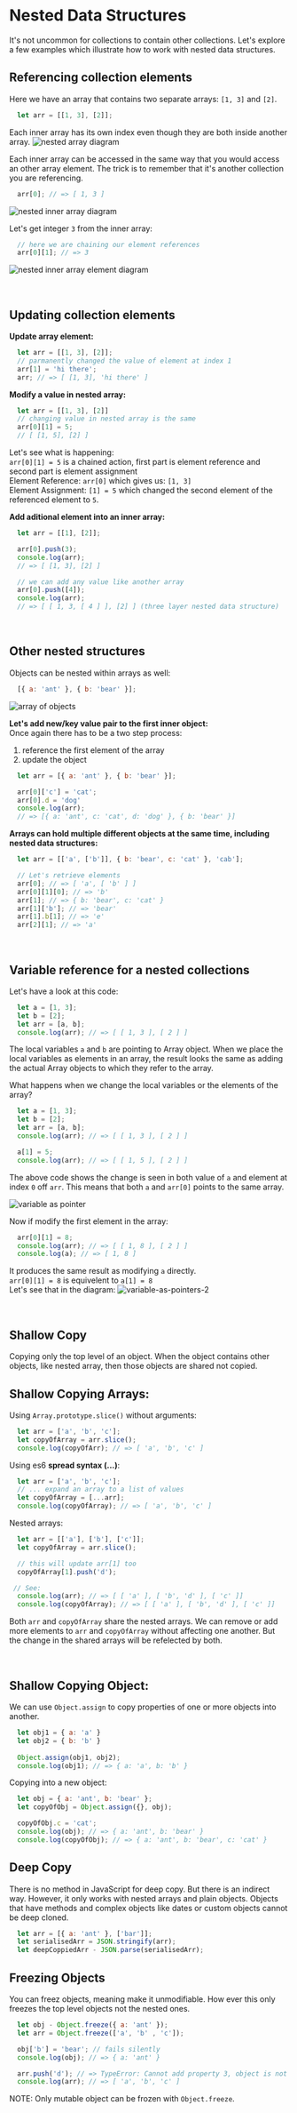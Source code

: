 # Nested Data Structures

It's not uncommon for collections to contain other collections. Let's explore a few examples which illustrate how to work with nested data structures.

## **Referencing collection elements**
Here we have an array that contains two separate arrays: `[1, 3]` and `[2]`.
```javascript
  let arr = [[1, 3], [2]];
```
Each inner array has its own index even though they are both inside another array.
![nested array diagram](nested-array-diagram.png)

Each inner array can be accessed in the same way that you would access an other array element. The trick is to remember that it's another collection you are referencing.
```javascript
  arr[0]; // => [ 1, 3 ]
```
![nested inner array diagram](nested-inner-array-diagram.png)

Let's get integer `3` from the inner array:
```javascript
  // here we are chaining our element references
  arr[0][1]; // => 3
```
![nested inner array element diagram](nested-inner-array-element-diagram.png)

&nbsp;

## **Updating collection elements**

**Update array element:**
```javascript
  let arr = [[1, 3], [2]];
  // parmanently changed the value of element at index 1
  arr[1] = 'hi there';
  arr; // => [ [1, 3], 'hi there' ]
```

**Modify a value in nested array:**
```javascript
  let arr = [[1, 3], [2]]
  // changing value in nested array is the same
  arr[0][1] = 5;
  // [ [1, 5], [2] ]
```
Let's see what is happening:  
`arr[0][1] = 5` is a chained action, first part is element reference and second part is element assignment  
Element Reference: `arr[0]` which gives us: `[1, 3]`  
Element Assignment: `[1] = 5` which changed the second element of the referenced element to `5`.

**Add aditional element into an inner array:**
```javascript
  let arr = [[1], [2]];

  arr[0].push(3);
  console.log(arr);
  // => [ [1, 3], [2] ]

  // we can add any value like another array
  arr[0].push([4]);
  console.log(arr);
  // => [ [ 1, 3, [ 4 ] ], [2] ] (three layer nested data structure)
```

&nbsp;

## **Other nested structures**

Objects can be nested within arrays as well:

```javascript
  [{ a: 'ant' }, { b: 'bear' }];
```
![array of objects](array-of-hashes.png)

**Let's add new/key value pair to the first inner object:**  
Once again there has to be a two step process:  
1. reference the first element of the array
2. update the object

```javascript
  let arr = [{ a: 'ant' }, { b: 'bear' }];

  arr[0]['c'] = 'cat';
  arr[0].d = 'dog'
  console.log(arr);
  // => [{ a: 'ant', c: 'cat', d: 'dog' }, { b: 'bear' }]
```

**Arrays can hold multiple different objects at the same time, including nested data structures:**
```javascript
  let arr = [['a', ['b']], { b: 'bear', c: 'cat' }, 'cab'];

  // Let's retrieve elements
  arr[0]; // => [ 'a', [ 'b' ] ]
  arr[0][1][0]; // => 'b'
  arr[1]; // => { b: 'bear', c: 'cat' }
  arr[1]['b']; // => 'bear'
  arr[1].b[1]; // => 'e'
  arr[2][1]; // => 'a'
```

&nbsp;

## **Variable reference for a nested collections**
Let's have a look at this code:
```javascript
  let a = [1, 3];
  let b = [2];
  let arr = [a, b];
  console.log(arr); // => [ [ 1, 3 ], [ 2 ] ]
```
The local variables `a` and `b` are pointing to Array object. When we place the local variables as elements in an array, the result looks the same as adding the actual Array objects to which they refer to the array.

What happens when we change the local variables or the elements of the array?
```javascript
  let a = [1, 3];
  let b = [2];
  let arr = [a, b];
  console.log(arr); // => [ [ 1, 3 ], [ 2 ] ]

  a[1] = 5;
  console.log(arr); // => [ [ 1, 5 ], [ 2 ] ]
```
The above code shows the change is seen in both value of `a` and element at index `0` off `arr`. This means that both `a` and `arr[0]` points to the same array.

![variable as pointer](variables-as-pointers-1.png)

Now if modify the first element in the array:
```javascript
  arr[0][1] = 8;
  console.log(arr); // => [ [ 1, 8 ], [ 2 ] ]
  console.log(a); // => [ 1, 8 ]
```
It produces the same result as modifying `a` directly.  
`arr[0][1] = 8` is equivelent to `a[1] = 8`  
Let's see that in the diagram:
![variable-as-pointers-2](variables-as-pointers-2.png)

&nbsp;

## **Shallow Copy**
Copying only the top level of an object. When the object contains other objects, like nested array, then those objects are shared not copied.

## Shallow Copying Arrays:
Using `Array.prototype.slice()` without arguments:
```javascript
  let arr = ['a', 'b', 'c'];
  let copyOfArray = arr.slice();
  console.log(copyOfArr); // => [ 'a', 'b', 'c' ]
```
Using es6 **spread syntax (...)**:
```javascript
  let arr = ['a', 'b', 'c'];
  // ... expand an array to a list of values
  let copyOfArray = [...arr];
  console.log(copyOfArray); // => [ 'a', 'b', 'c' ]
```
Nested arrays:
```javascript
  let arr = [['a'], ['b'], ['c']];
  let copyOfArray = arr.slice();

  // this will update arr[1] too
  copyOfArray[1].push('d');

 // See:
  console.log(arr); // => [ [ 'a' ], [ 'b', 'd' ], [ 'c' ]]
  console.log(copyOfArray); // => [ [ 'a' ], [ 'b', 'd' ], [ 'c' ]]
```
Both `arr` and `copyOfArray` share the nested arrays. We can remove or add more elements to `arr` and `copyOfArray` without affecting one another. But the change in the shared arrays will be refelected by both.

&nbsp;

## Shallow Copying Object:
We can use `Object.assign` to copy properties of one or more objects into another.
```javascript
  let obj1 = { a: 'a' }
  let obj2 = { b: 'b' }
  
  Object.assign(obj1, obj2);
  console.log(obj1); // => { a: 'a', b: 'b' }
```

Copying into a new object:
```javascript
  let obj = { a: 'ant', b: 'bear' };
  let copyOfObj = Object.assign({}, obj);

  copyOfObj.c = 'cat';
  console.log(obj); // => { a: 'ant', b: 'bear' }
  console.log(copyOfObj); // => { a: 'ant', b: 'bear', c: 'cat' }
```

## Deep Copy
There is no method in JavaScript for deep copy. But there is an indirect way. However, it only works with nested arrays and plain objects. Objects that have methods and complex objects like dates or custom objects cannot be deep cloned.

```javascript
  let arr = [{ a: 'ant' }, ['bar']];
  let serialisedArr = JSON.stringify(arr);
  let deepCoppiedArr - JSON.parse(serialisedArr);
```

## Freezing Objects
You can freez objects, meaning make it unmodifiable. How ever this only freezes the top level objects not the nested ones.

```javascript
  let obj - Object.freeze({ a: 'ant' });
  let arr = Object.freeze(['a', 'b' , 'c']);

  obj['b'] = 'bear'; // fails silently
  console.log(obj); // => { a: 'ant' }

  arr.push('d'); // => TypeError: Cannot add property 3, object is not extensible
  console.log(arr); // => [ 'a', 'b', 'c' ]
```

NOTE: Only mutable object can be frozen with `Object.freeze`.